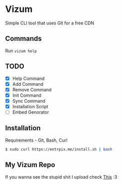 # Vizum
Simple CLI tool that uses Git for a free CDN 

## Commands
Run `vizum help`

## TODO
- [X] Help Command
- [X] Add Command
- [X] Remove Command
- [X] Init Command
- [X] Sync Command
- [X] Installation Script
- [ ] Embed Genorator

## Installation
Requirements - Git, Bash, Curl
```sh
$ sudo curl https://entrpix.me/install.sh | bash
```

## My Vizum Repo
If you wanna see the stupid shit I upload check [This](https://github.com/entrpix/vizum-cdn) :3
